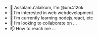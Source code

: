 - 👋 Assalamu'alaikum, I’m @um412ok
- 👀 I’m interested in web webdevelopment
- 🌱 I’m currently learning nodejs,react, etc
- 💞️ I’m looking to collaborate on ...
- 📫 How to reach me ...

<!---
um412ok/um412ok is a ✨ special ✨ repository because its `README.md` (this file) appears on your GitHub profile.
You can click the Preview link to take a look at your changes.
--->
